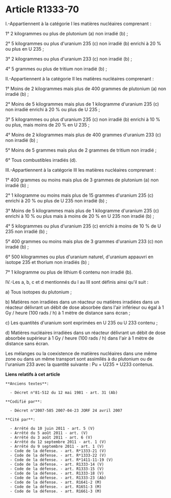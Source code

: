 # Article R1333-70

I.-Appartiennent à la catégorie I les matières nucléaires comprenant : 

1° 2 kilogrammes ou plus de plutonium (a) non irradié (b) ; 

2° 5 kilogrammes ou plus d'uranium 235 (c) non irradié (b) enrichi à 20 % ou plus en U 235 ; 

3° 2 kilogrammes ou plus d'uranium 233 (c) non irradié (b) ; 

4° 5 grammes ou plus de tritium non irradié (b) ; 

II.-Appartiennent à la catégorie II les matières nucléaires comprenant : 

1° Moins de 2 kilogrammes mais plus de 400 grammes de plutonium (a) non irradié (b) ; 

2° Moins de 5 kilogrammes mais plus de 1 kilogramme d'uranium 235 (c) non irradié enrichi à 20 % ou plus de U 235 ; 

3° 5 kilogrammes ou plus d'uranium 235 (c) non irradié (b) enrichi à 10 % ou plus, mais moins de 20 % en U 235 ; 

4° Moins de 2 kilogrammes mais plus de 400 grammes d'uranium 233 (c) non irradié (b) ; 

5° Moins de 5 grammes mais plus de 2 grammes de tritium non irradié ; 

6° Tous combustibles irradiés (d). 

III.-Appartiennent à la catégorie III les matières nucléaires comprenant : 

1° 400 grammes ou moins mais plus de 3 grammes de plutonium (a) non irradié (b) ; 

2° 1 kilogramme ou moins mais plus de 15 grammes d'uranium 235 (c) enrichi à 20 % ou plus de U 235 non irradié (b) ; 

3° Moins de 5 kilogrammes mais plus de 1 kilogramme d'uranium 235 (c) enrichi à 10  % ou plus mais à moins de 20  % en U 235
non irradié (b) ; 

4° 5 kilogrammes ou plus d'uranium 235 (c) enrichi à moins de 10 % de U 235 non irradié (b) ; 

5° 400 grammes ou moins mais plus de 3 grammes d'uranium 233 (c) non irradié (b) ; 

6° 500 kilogrammes ou plus d'uranium naturel, d'uranium appauvri en isotope 235 et thorium non irradiés (b) ; 

7° 1 kilogramme ou plus de lithium 6 contenu non irradié (b). 

IV.-Les a, b, c et d mentionnés du I au III sont définis ainsi qu'il suit : 

a) Tous isotopes du plutonium ; 

b) Matières non irradiées dans un réacteur ou matières irradiées dans un réacteur délivrant un débit de dose absorbée dans
l'air inférieur ou égal à 1 Gy / heure (100 rads / h) à 1 mètre de distance sans écran ; 

c) Les quantités d'uranium sont exprimées en U 235 ou U 233 contenu ; 

d) Matières nucléaires irradiées dans un réacteur délivrant un débit de dose absorbée supérieur à 1 Gy / heure (100 rads / h)
dans l'air à 1 mètre de distance sans écran. 

Les mélanges ou la coexistence de matières nucléaires dans une même zone ou dans un même transport sont assimilés à du
plutonium ou de l'uranium 233 avec la quantité suivante : Pu + U235 + U233 contenus.

**Liens relatifs à cet article**

	**Anciens textes**:

	  - Décret n°81-512 du 12 mai 1981 - art. 31 (Ab)

	**Codifié par**:

	  - Décret n°2007-585 2007-04-23 JORF 24 avril 2007

	**Cité par**:

	  - Arrêté du 10 juin 2011 - art. 5 (V)
	  - Arrêté du 5 août 2011 - art. (V)
	  - Arrêté du 3 août 2011 - art. 6 (V)
	  - Arrêté du 12 septembre 2011 - art. 1 (V)
	  - Arrêté du 9 septembre 2011 - art. 1 (V)
	  - Code de la défense. - art. R*1333-21 (V)
	  - Code de la défense. - art. R*1333-22 (V)
	  - Code de la défense. - art. R*1411-11-19 (V)
	  - Code de la défense. - art. R1333-14 (V)
	  - Code de la défense. - art. R1333-15 (V)
	  - Code de la défense. - art. R1333-18 (V)
	  - Code de la défense. - art. R1333-23 (Ab)
	  - Code de la défense. - art. R1641-2 (M)
	  - Code de la défense. - art. R1651-3 (M)
	  - Code de la défense. - art. R1661-3 (M)

